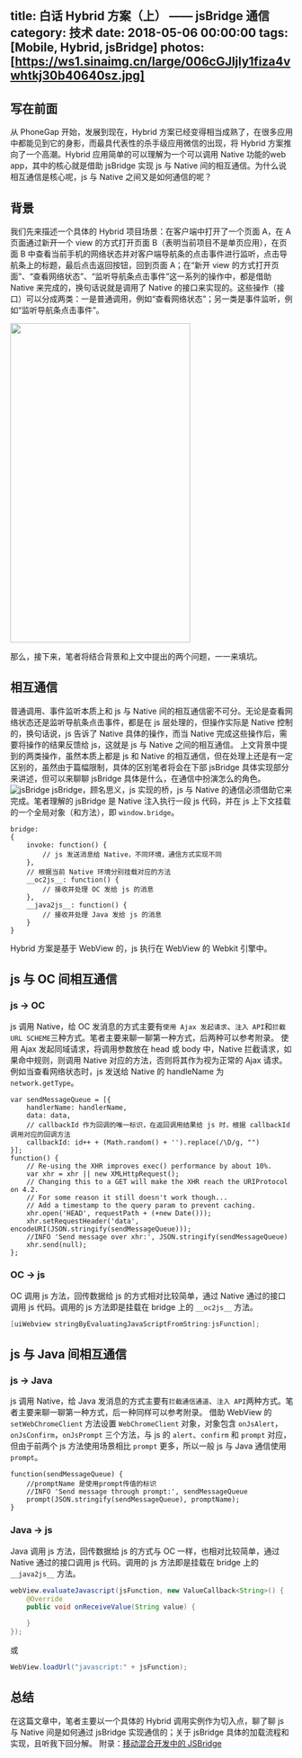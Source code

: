 title: 白话 Hybrid 方案（上） —— jsBridge 通信
category: 技术
date: 2018-05-06 00:00:00
tags: [Mobile, Hybrid, jsBridge]
photos: [https://ws1.sinaimg.cn/large/006cGJIjly1fiza4vwhtkj30b40640sz.jpg]
---

## 写在前面
从 PhoneGap 开始，发展到现在，Hybrid 方案已经变得相当成熟了，在很多应用中都能见到它的身影，而最具代表性的杀手级应用微信的出现，将 Hybrid 方案推向了一个高潮。Hybrid 应用简单的可以理解为一个可以调用 Native 功能的web app，其中的核心就是借助 jsBridge 实现 js 与 Native 间的相互通信。为什么说相互通信是核心呢，js 与 Native 之间又是如何通信的呢？
<!-- more -->
## 背景
我们先来描述一个具体的 Hybrid 项目场景：在客户端中打开了一个页面 A，在 A 页面通过新开一个 view 的方式打开页面 B（表明当前项目不是单页应用），在页面 B 中查看当前手机的网络状态并对客户端导航条的点击事件进行监听，点击导航条上的标题，最后点击返回按钮，回到页面 A；在“新开 view 的方式打开页面”、“查看网络状态”、“监听导航条点击事件”这一系列的操作中，都是借助 Native 来完成的，换句话说就是调用了 Native 的接口来实现的。这些操作（接口）可以分成两类：一是普通调用，例如“查看网络状态”；另一类是事件监听，例如“监听导航条点击事件”。

<img src="https://ws1.sinaimg.cn/mw690/c4b5f11bly1fr23db8doog20go0wo4qr.gif" style="width: 320px; height: 568px;" />

那么，接下来，笔者将结合背景和上文中提出的两个问题，一一来填坑。

## 相互通信
普通调用、事件监听本质上和 js 与 Native 间的相互通信密不可分。无论是查看网络状态还是监听导航条点击事件，都是在 js 层处理的，但操作实际是 Native 控制的，换句话说，js 告诉了 Native 具体的操作，而当 Native 完成这些操作后，需要将操作的结果反馈给 js，这就是 js 与 Native 之间的相互通信。
上文背景中提到的两类操作，虽然本质上都是 js 和 Native 的相互通信，但在处理上还是有一定区别的，虽然由于篇幅限制，具体的区别笔者将会在下部 jsBridge 具体实现部分来讲述，但可以来聊聊 jsBridge 具体是什么，在通信中扮演怎么的角色。
![jsBridge](https://wx1.sinaimg.cn/mw690/71c50075ly1feyxr21wdkj20n905n74c.jpg)
jsBridge，顾名思义，js 实现的桥，js 与 Native 的通信必须借助它来完成。笔者理解的 jsBridge 是 Native 注入执行一段 js 代码，并在 js 上下文挂载的一个全局对象（和方法），即 `window.bridge`。

``` javasrcipt
bridge:
{
    invoke: function() {
        // js 发送消息给 Native，不同环境，通信方式实现不同
    },
    // 根据当前 Native 环境分别挂载对应的方法
    __oc2js__: function() {
        // 接收并处理 OC 发给 js 的消息
    },
    __java2js__: function() {
        // 接收并处理 Java 发给 js 的消息
    }
}
```

Hybrid 方案是基于 WebView 的，js 执行在 WebView 的 Webkit 引擎中。
## js 与 OC 间相互通信
### js -> OC
js 调用 Native，给 OC 发消息的方式主要有`使用 Ajax 发起请求`、`注入 API`和`拦截 URL SCHEME`三种方式。笔者主要来聊一聊第一种方式，后两种可以参考附录。
使用 Ajax 发起同域请求，将调用参数放在 head 或 body 中，Native 拦截请求，如果命中规则，则调用 Native 对应的方法，否则将其作为视为正常的 Ajax 请求。例如当查看网络状态时，js 发送给 Native 的 handleName 为 `network.getType`。

``` javasrcipt
var sendMessageQueue = [{
    handlerName: handlerName,
    data: data,
    // callbackId 作为回调的唯一标识，在返回调用结果给 js 时，根据 callbackId 调用对应的回调方法
    callbackId: id++ + (Math.random() + '').replace(/\D/g, "")
}];
function() {
    // Re-using the XHR improves exec() performance by about 10%.
    var xhr = xhr || new XMLHttpRequest();
    // Changing this to a GET will make the XHR reach the URIProtocol on 4.2.
    // For some reason it still doesn't work though...
    // Add a timestamp to the query param to prevent caching.
    xhr.open('HEAD', requestPath + (+new Date()));
    xhr.setRequestHeader('data', encodeURI(JSON.stringify(sendMessageQueue)));
    //INFO 'Send message over xhr:', JSON.stringify(sendMessageQueue)
    xhr.send(null);
};
```

### OC -> js
OC 调用 js 方法，回传数据给 js 的方式相对比较简单，通过 Native 通过的接口调用 js 代码。调用的 js 方法即是挂载在 bridge 上的 `__oc2js__` 方法。

``` Objective-C
[uiWebview stringByEvaluatingJavaScriptFromString:jsFunction];
```

## js 与 Java 间相互通信
### js -> Java
js 调用 Native，给 Java 发消息的方式主要有`拦截通信通道`、`注入 API`两种方式。笔者主要来聊一聊第一种方式，后一种同样可以参考附录。
借助 WebView 的 `setWebChromeClient` 方法设置 `WebChromeClient` 对象，对象包含 `onJsAlert`，`onJsConfirm`，`onJsPrompt` 三个方法，与 js 的 `alert`、`confirm` 和 `prompt` 对应，但由于前两个 js 方法使用场景相比 `prompt` 更多，所以一般 js 与 Java 通信使用 `prompt`。

``` javasrcipt
function(sendMessageQueue) {
    //promptName 是使用prompt传值的标识
    //INFO 'Send message through prompt:', sendMessageQueue
    prompt(JSON.stringify(sendMessageQueue), promptName);
}
```

### Java -> js
Java 调用 js 方法，回传数据给 js 的方式与 OC 一样，也相对比较简单，通过 Native 通过的接口调用 js 代码。调用的 js 方法即是挂载在 bridge 上的 `__java2js__` 方法。

``` Java
webView.evaluateJavascript(jsFunction, new ValueCallback<String>() {
    @Override
    public void onReceiveValue(String value) {

    }
});
```
或

``` Java
WebView.loadUrl("javascript:" + jsFunction);
```

## 总结
在这篇文章中，笔者主要以一个具体的 Hybrid 调用实例作为切入点，聊了聊 js 与 Native 间是如何通过 jsBridge 实现通信的；关于 jsBridge 具体的加载流程和实现，且听我下回分解。
附录：[移动混合开发中的 JSBridge](https://blog.ymfe.org/%E6%B7%B7%E5%90%88%E5%BC%80%E5%8F%91%E4%B8%AD%E7%9A%84JSBridge/)
